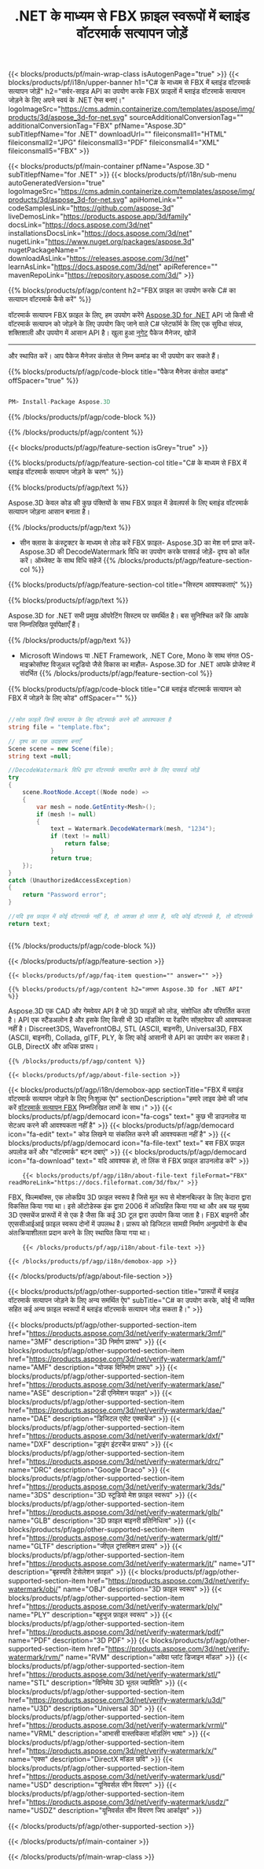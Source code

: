 ﻿---
title: .NET के माध्यम से FBX फ़ाइल स्वरूपों में ब्लाइंड वॉटरमार्क सत्यापन जोड़ें 
weight: 830
url: /hi/net/verify-watermark/fbx/ 
description: .NET फ्रेमवर्क, .NET कोर, Mono पर FBX दस्तावेज़ों को लोड करने, रेंडर करने और ब्लाइंड वॉटरमार्क सत्यापन में जोड़ने के लिए C# स्रोत कोड।
---
{{< blocks/products/pf/main-wrap-class isAutogenPage="true" >}}
{{< blocks/products/pf/i18n/upper-banner h1="C# के माध्यम से FBX में ब्लाइंड वॉटरमार्क सत्यापन जोड़ें" h2="सर्वर-साइड API का उपयोग करके FBX फ़ाइलों में ब्लाइंड वॉटरमार्क सत्यापन जोड़ने के लिए अपने स्वयं के .NET ऐप्स बनाएं।" logoImageSrc="https://cms.admin.containerize.com/templates/aspose/img/products/3d/aspose_3d-for-net.svg" sourceAdditionalConversionTag="" additionalConversionTag="FBX" pfName="Aspose.3D" subTitlepfName="for .NET" downloadUrl="" fileiconsmall1="HTML" fileiconsmall2="JPG" fileiconsmall3="PDF" fileiconsmall4="XML" fileiconsmall5="FBX" >}}

{{< blocks/products/pf/main-container pfName="Aspose.3D " subTitlepfName="for .NET" >}}
{{< blocks/products/pf/i18n/sub-menu autoGeneratedVersion="true" logoImageSrc="https://cms.admin.containerize.com/templates/aspose/img/products/3d/aspose_3d-for-net.svg" apiHomeLink="" codeSamplesLink="https://github.com/aspose-3d" liveDemosLink="https://products.aspose.app/3d/family" docsLink="https://docs.aspose.com/3d/net" installationsDocsLink="https://docs.aspose.com/3d/net" nugetLink="https://www.nuget.org/packages/aspose.3d" nugetPackageName="" downloadAsLink="https://releases.aspose.com/3d/net" learnAsLink="https://docs.aspose.com/3d/net" apiReference="" mavenRepoLink="https://repository.aspose.com/3d/" >}}

{{% blocks/products/pf/agp/content h2="FBX फ़ाइल का उपयोग करके C# का सत्यापन वॉटरमार्क कैसे करें" %}}

 वॉटरमार्क सत्यापन FBX फ़ाइल के लिए, हम उपयोग करेंगे
 [Aspose.3D for .NET](https://products.aspose.com/3d/net) 
 API जो किसी भी वॉटरमार्क सत्यापन को जोड़ने के लिए उपयोग किए जाने वाले C# प्लेटफॉर्म के लिए एक सुविधा संपन्न, शक्तिशाली और उपयोग में आसान API है। खुला हुआ
 [नुगेट](https://www.nuget.org/packages/aspose.3d) 
 पैकेज मैनेजर, खोजें
 ***** 
 और स्थापित करें। आप पैकेज मैनेजर कंसोल से निम्न कमांड का भी उपयोग कर सकते हैं।

{{% blocks/products/pf/agp/code-block title="पैकेज मैनेजर कंसोल कमांड" offSpacer="true" %}}

```cs

PM> Install-Package Aspose.3D


```

{{% /blocks/products/pf/agp/code-block %}}

{{% /blocks/products/pf/agp/content %}}

{{< blocks/products/pf/agp/feature-section isGrey="true" >}}

{{% blocks/products/pf/agp/feature-section-col title="C# के माध्यम से FBX में ब्लाइंड वॉटरमार्क सत्यापन जोड़ने के चरण" %}}

{{% blocks/products/pf/agp/text %}}

 Aspose.3D केवल कोड की कुछ पंक्तियों के साथ FBX फ़ाइल में डेवलपर्स के लिए ब्लाइंड वॉटरमार्क सत्यापन जोड़ना आसान बनाता है।

{{% /blocks/products/pf/agp/text %}}

- सीन क्लास के कंस्ट्रक्टर के माध्यम से लोड करें FBX फ़ाइल- Aspose.3D का मेश वर्ग प्राप्त करें- Aspose.3D की DecodeWatermark विधि का उपयोग करके पासवर्ड जोड़ें- दृश्य को कॉल करें। ऑब्जेक्ट के साथ विधि सहेजें
{{% /blocks/products/pf/agp/feature-section-col %}}

{{% blocks/products/pf/agp/feature-section-col title="सिस्टम आवश्यकताएं" %}}

{{% blocks/products/pf/agp/text %}}

 Aspose.3D for .NET सभी प्रमुख ऑपरेटिंग सिस्टम पर समर्थित है। बस सुनिश्चित करें कि आपके पास निम्नलिखित पूर्वापेक्षाएँ हैं।

{{% /blocks/products/pf/agp/text %}}

- Microsoft Windows या .NET Framework, .NET Core, Mono के साथ संगत OS- माइक्रोसॉफ्ट विजुअल स्टूडियो जैसे विकास का माहौल- Aspose.3D for .NET आपके प्रोजेक्ट में संदर्भित
{{% /blocks/products/pf/agp/feature-section-col %}}

{{% blocks/products/pf/agp/code-block title="C# ब्लाइंड वॉटरमार्क सत्यापन को FBX में जोड़ने के लिए कोड" offSpacer="" %}}

```cs

//स्रोत फ़ाइलें जिन्हें सत्यापन के लिए वॉटरमार्क करने की आवश्यकता है
string file = "template.fbx";

// दृश्य का एक उदाहरण बनाएँ
Scene scene = new Scene(file);
string text =null;

//DecodeWatermark विधि द्वारा वॉटरमार्क सत्यापित करने के लिए पासवर्ड जोड़ें
try
{
    scene.RootNode.Accept((Node node) =>
    {
        var mesh = node.GetEntity<Mesh>();
        if (mesh != null)
        {
            text = Watermark.DecodeWatermark(mesh, "1234");
            if (text != null)
                return false;
            }
            return true;
    });
}
catch (UnauthorizedAccessException)
{
    return "Password error";
}

//यदि इस फ़ाइल में कोई वॉटरमार्क नहीं है, तो अशक्त हो जाता है, यदि कोई वॉटरमार्क है, तो वॉटरमार्क सामग्री वापस करें
return text;



```

{{% /blocks/products/pf/agp/code-block %}}

{{< /blocks/products/pf/agp/feature-section >}}

    {{< blocks/products/pf/agp/faq-item question="" answer="" >}}
 

<!-- aboutfile Starts -->

    {{% blocks/products/pf/agp/content h2="लगभग Aspose.3D for .NET API" %}}

 Aspose.3D एक CAD और गेमवेयर API है जो 3D फाइलों को लोड, संशोधित और परिवर्तित करता है। API एक स्टैंडअलोन है और इसके लिए किसी भी 3D मॉडलिंग या रेंडरिंग सॉफ़्टवेयर की आवश्यकता नहीं है। Discreet3DS, WavefrontOBJ, STL (ASCII, बाइनरी), Universal3D, FBX (ASCII, बाइनरी), Collada, glTF, PLY, के लिए कोई आसानी से API का उपयोग कर सकता है। GLB, DirectX और अधिक प्रारूप। 



    {{% /blocks/products/pf/agp/content %}}

    {{< blocks/products/pf/agp/about-file-section >}}

 {{< blocks/products/pf/agp/i18n/demobox-app sectionTitle="FBX में ब्लाइंड वॉटरमार्क सत्यापन जोड़ने के लिए निःशुल्क ऐप" sectionDescription="हमारे लाइव डेमो की जांच करें [वॉटरमार्क सत्यापन FBX](https://products.aspose.app/3d/verify-watermark/fbx) निम्नलिखित लाभों के साथ।" >}}
            {{< blocks/products/pf/agp/democard icon="fa-cogs" text=" कुछ भी डाउनलोड या सेटअप करने की आवश्यकता नहीं है" >}}
            {{< blocks/products/pf/agp/democard icon="fa-edit" text=" कोड लिखने या संकलित करने की आवश्यकता नहीं है" >}}
            {{< blocks/products/pf/agp/democard icon="fa-file-text" text=" बस FBX फ़ाइल अपलोड करें और \"वॉटरमार्क\" बटन दबाएं" >}}
            {{< blocks/products/pf/agp/democard icon="fa-download" text=" यदि आवश्यक हो, तो लिंक से FBX फ़ाइल डाउनलोड करें" >}}

        {{< blocks/products/pf/agp/i18n/about-file-text fileFormat="FBX" readMoreLink="https://docs.fileformat.com/3d/fbx/" >}}
FBX, फिल्मबॉक्स, एक लोकप्रिय 3D फ़ाइल स्वरूप है जिसे मूल रूप से मोशनबिल्डर के लिए केदारा द्वारा विकसित किया गया था। इसे ऑटोडेस्क इंक द्वारा 2006 में अधिग्रहित किया गया था और अब यह मुख्य 3D एक्सचेंज प्रारूपों में से एक है जैसा कि कई 3D टूल द्वारा उपयोग किया जाता है। FBX बाइनरी और एएससीआईआई फ़ाइल स्वरूप दोनों में उपलब्ध है। प्रारूप को डिजिटल सामग्री निर्माण अनुप्रयोगों के बीच अंतःक्रियाशीलता प्रदान करने के लिए स्थापित किया गया था।

        {{< /blocks/products/pf/agp/i18n/about-file-text >}}

    {{< /blocks/products/pf/agp/i18n/demobox-app >}}

{{< /blocks/products/pf/agp/about-file-section >}}

<!-- aboutfile Ends -->

{{< blocks/products/pf/agp/other-supported-section title="प्रारूपों में ब्लाइंड वॉटरमार्क सत्यापन जोड़ने के लिए अन्य समर्थित ऐप" subTitle="C# का उपयोग करके, कोई भी व्यक्ति सहित कई अन्य फ़ाइल स्वरूपों में ब्लाइंड वॉटरमार्क सत्यापन जोड़ सकता है।" >}}

{{< blocks/products/pf/agp/other-supported-section-item href="https://products.aspose.com/3d/net/verify-watermark/3mf/" name="3MF" description="3D निर्माण प्रारूप" >}}
{{< blocks/products/pf/agp/other-supported-section-item href="https://products.aspose.com/3d/net/verify-watermark/amf/" name="AMF" description="योजक विनिर्माण प्रारूप" >}}
{{< blocks/products/pf/agp/other-supported-section-item href="https://products.aspose.com/3d/net/verify-watermark/ase/" name="ASE" description="2डी एनिमेशन फाइल" >}}
{{< blocks/products/pf/agp/other-supported-section-item href="https://products.aspose.com/3d/net/verify-watermark/dae/" name="DAE" description="डिजिटल एसेट एक्सचेंज" >}}
{{< blocks/products/pf/agp/other-supported-section-item href="https://products.aspose.com/3d/net/verify-watermark/dxf/" name="DXF" description="ड्राइंग इंटरचेंज प्रारूप" >}}
{{< blocks/products/pf/agp/other-supported-section-item href="https://products.aspose.com/3d/net/verify-watermark/drc/" name="DRC" description="Google Draco" >}}
{{< blocks/products/pf/agp/other-supported-section-item href="https://products.aspose.com/3d/net/verify-watermark/3ds/" name="3DS" description="3D स्टूडियो मेश फ़ाइल स्वरूप" >}}
{{< blocks/products/pf/agp/other-supported-section-item href="https://products.aspose.com/3d/net/verify-watermark/glb/" name="GLB" description="3D फ़ाइल बाइनरी प्रतिनिधित्व" >}}
{{< blocks/products/pf/agp/other-supported-section-item href="https://products.aspose.com/3d/net/verify-watermark/gltf/" name="GLTF" description="जीएल ट्रांसमिशन प्रारूप" >}}
{{< blocks/products/pf/agp/other-supported-section-item href="https://products.aspose.com/3d/net/verify-watermark/jt/" name="JT" description="बृहस्पति टेसेलेशन फ़ाइल" >}}
{{< blocks/products/pf/agp/other-supported-section-item href="https://products.aspose.com/3d/net/verify-watermark/obj/" name="OBJ" description="3D फ़ाइल स्वरूप" >}}
{{< blocks/products/pf/agp/other-supported-section-item href="https://products.aspose.com/3d/net/verify-watermark/ply/" name="PLY" description="बहुभुज फ़ाइल स्वरूप" >}}
{{< blocks/products/pf/agp/other-supported-section-item href="https://products.aspose.com/3d/net/verify-watermark/pdf/" name="PDF" description="3D PDF" >}}
{{< blocks/products/pf/agp/other-supported-section-item href="https://products.aspose.com/3d/net/verify-watermark/rvm/" name="RVM" description="अवेवा प्लांट डिजाइन मॉडल" >}}
{{< blocks/products/pf/agp/other-supported-section-item href="https://products.aspose.com/3d/net/verify-watermark/stl/" name="STL" description="विनिमेय 3D भूतल ज्यामिति" >}}
{{< blocks/products/pf/agp/other-supported-section-item href="https://products.aspose.com/3d/net/verify-watermark/u3d/" name="U3D" description="Universal 3D" >}}
{{< blocks/products/pf/agp/other-supported-section-item href="https://products.aspose.com/3d/net/verify-watermark/vrml/" name="VRML" description="आभासी वास्तविकता मॉडलिंग भाषा" >}}
{{< blocks/products/pf/agp/other-supported-section-item href="https://products.aspose.com/3d/net/verify-watermark/x/" name="एक्स" description="DirectX मॉडल छवि" >}}
{{< blocks/products/pf/agp/other-supported-section-item href="https://products.aspose.com/3d/net/verify-watermark/usd/" name="USD" description="यूनिवर्सल सीन विवरण" >}}
{{< blocks/products/pf/agp/other-supported-section-item href="https://products.aspose.com/3d/net/verify-watermark/usdz/" name="USDZ" description="यूनिवर्सल सीन विवरण जिप आर्काइव" >}}

{{< /blocks/products/pf/agp/other-supported-section >}}

{{< /blocks/products/pf/main-container >}}
    
{{< /blocks/products/pf/main-wrap-class >}}